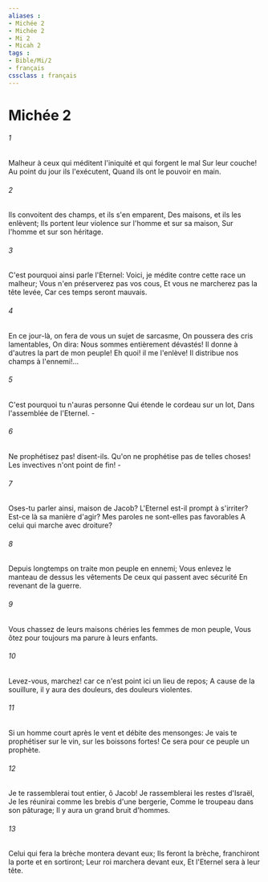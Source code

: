 ```yaml
---
aliases : 
- Michée 2
- Michée 2
- Mi 2
- Micah 2
tags : 
- Bible/Mi/2
- français
cssclass : français
---
```


# Michée 2

###### 1
Malheur à ceux qui méditent l'iniquité et qui forgent le mal Sur leur couche! Au point du jour ils l'exécutent, Quand ils ont le pouvoir en main.
###### 2
Ils convoitent des champs, et ils s'en emparent, Des maisons, et ils les enlèvent; Ils portent leur violence sur l'homme et sur sa maison, Sur l'homme et sur son héritage.
###### 3
C'est pourquoi ainsi parle l'Eternel: Voici, je médite contre cette race un malheur; Vous n'en préserverez pas vos cous, Et vous ne marcherez pas la tête levée, Car ces temps seront mauvais.
###### 4
En ce jour-là, on fera de vous un sujet de sarcasme, On poussera des cris lamentables, On dira: Nous sommes entièrement dévastés! Il donne à d'autres la part de mon peuple! Eh quoi! il me l'enlève! Il distribue nos champs à l'ennemi!...
###### 5
C'est pourquoi tu n'auras personne Qui étende le cordeau sur un lot, Dans l'assemblée de l'Eternel. -
###### 6
Ne prophétisez pas! disent-ils. Qu'on ne prophétise pas de telles choses! Les invectives n'ont point de fin! -
###### 7
Oses-tu parler ainsi, maison de Jacob? L'Eternel est-il prompt à s'irriter? Est-ce là sa manière d'agir? Mes paroles ne sont-elles pas favorables A celui qui marche avec droiture?
###### 8
Depuis longtemps on traite mon peuple en ennemi; Vous enlevez le manteau de dessus les vêtements De ceux qui passent avec sécurité En revenant de la guerre.
###### 9
Vous chassez de leurs maisons chéries les femmes de mon peuple, Vous ôtez pour toujours ma parure à leurs enfants.
###### 10
Levez-vous, marchez! car ce n'est point ici un lieu de repos; A cause de la souillure, il y aura des douleurs, des douleurs violentes.
###### 11
Si un homme court après le vent et débite des mensonges: Je vais te prophétiser sur le vin, sur les boissons fortes! Ce sera pour ce peuple un prophète.
###### 12
Je te rassemblerai tout entier, ô Jacob! Je rassemblerai les restes d'Israël, Je les réunirai comme les brebis d'une bergerie, Comme le troupeau dans son pâturage; Il y aura un grand bruit d'hommes.
###### 13
Celui qui fera la brèche montera devant eux; Ils feront la brèche, franchiront la porte et en sortiront; Leur roi marchera devant eux, Et l'Eternel sera à leur tête.
